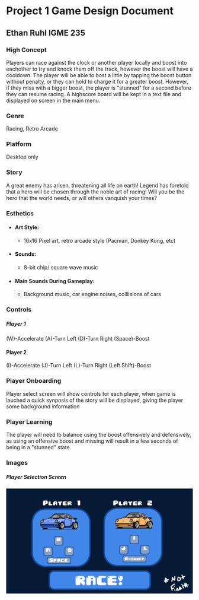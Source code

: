# Project 1 Game Design Document
## Ethan Ruhl IGME 235

### High Concept
Players can race against the clock or another player locally and boost into eachother to try and knock them off the track, however the boost will have a cooldown. The player will be able to bost a little by tapping the boost button without penalty, or they can hold to charge it for a greater boost. However, if they miss with a bigger boost, the player is "stunned" for a second before they can resume racing. A highscore board will be kept in a text file and displayed on screen in the main menu.

### Genre
Racing, Retro Arcade

### Platform
Desktop only

### Story
A great enemy has arisen, threatening all life on earth! Legend has foretold that a hero will be chosen through the noble art of racing! Will you be the hero that the world needs, or will others vanquish your times?

### Esthetics
+ #### Art Style: 
  + 16x16 Pixel art, retro arcade style (Pacman, Donkey Kong, etc)
+ #### Sounds:
  + 8-bit chip/ square wave music
+ #### Main Sounds During Gameplay: 
  + Background music, car engine noises, colllisions of cars
### Controls
  ##### Player 1
  (W)-Accelerate (A)-Turn Left (D)-Turn Right (Space)-Boost
  #### Player 2
  (I)-Accelerate (J)-Turn Left (L)-Turn Right (Left Shift)-Boost
### Player Onboarding
  Player select screen will show controls for each player, when game is lauched a quick synposis of the story will be displayed, giving the player some background information
### Player Learning
The player will need to balance using the boost offensively and defensively, as using an offensive boost and missing will result in a few seconds of being in a "stunned" state.

### Images
##### Player Selection Screen
  ![alt text](https://github.com/ebot102/Igme325/blob/master/235/Project%201%20Game/Cars_Player%20Select.png?raw=true "Player Selection Screen")
